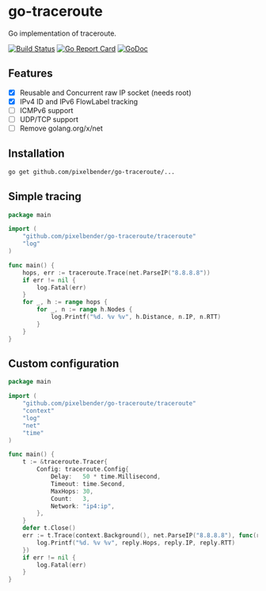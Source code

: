 # go-traceroute

Go implementation of traceroute.

[![Build Status](https://api.travis-ci.org/pixelbender/go-traceroute.svg)](https://travis-ci.org/pixelbender/go-traceroute)
[![Go Report Card](https://goreportcard.com/badge/github.com/pixelbender/go-traceroute)](https://goreportcard.com/report/github.com/pixelbender/go-traceroute)
[![GoDoc](https://godoc.org/github.com/pixelbender/go-traceroute?status.svg)](https://godoc.org/github.com/pixelbender/go-traceroute/traceroute)

## Features

- [x] Reusable and Concurrent raw IP socket (needs root)
- [x] IPv4 ID and IPv6 FlowLabel tracking
- [ ] ICMPv6 support
- [ ] UDP/TCP support
- [ ] Remove golang.org/x/net

## Installation

```sh
go get github.com/pixelbender/go-traceroute/...
```

## Simple tracing

```go
package main

import (
	"github.com/pixelbender/go-traceroute/traceroute"
	"log"
)

func main() {
    hops, err := traceroute.Trace(net.ParseIP("8.8.8.8"))
    if err != nil {
        log.Fatal(err)
    }
    for _, h := range hops {
        for _, n := range h.Nodes {
            log.Printf("%d. %v %v", h.Distance, n.IP, n.RTT)
        }
    }
}
```

## Custom configuration

```go
package main

import (
	"github.com/pixelbender/go-traceroute/traceroute"
	"context"
	"log"
	"net"
	"time"
)

func main() {
    t := &traceroute.Tracer{
        Config: traceroute.Config{
            Delay:   50 * time.Millisecond,
            Timeout: time.Second,
            MaxHops: 30,
            Count:   3,
            Network: "ip4:ip",
        },
    }
    defer t.Close()
    err := t.Trace(context.Background(), net.ParseIP("8.8.8.8"), func(reply *traceroute.Reply) {
        log.Printf("%d. %v %v", reply.Hops, reply.IP, reply.RTT)
    })
    if err != nil {
        log.Fatal(err)
    }
}
```

